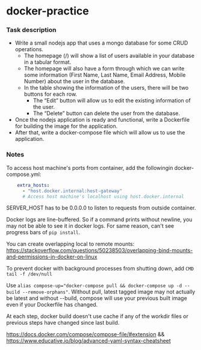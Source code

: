 # docker-practice

### Task description

- Write a small nodejs app that uses a mongo database for some CRUD operations.
  - The homepage (/) will show a list of users available in your database in a tabular format.
  - The homepage will also have a form through which we can write some information (First Name, Last Name, Email Address, Mobile Number) about the user in the database.
  - In the table showing the information of the users, there will be two buttons for each row.
    - The “Edit” button will allow us to edit the existing information of the user.
    - The “Delete” button can delete the user from the database.
- Once the nodejs application is ready and functional, write a Dockerfile for building the image for the application.
- After that, write a docker-compose file which will allow us to use the application.

### Notes

To access host machine's ports from container, add the followingin docker-compose.yml:
```yml
    extra_hosts:
      - "host.docker.internal:host-gateway"
      # Access host machine's localhost using host.docker.internal
```

SERVER_HOST has to be 0.0.0.0 to listen to requests from outside container.

Docker logs are line-buffered. So if a command prints without newline, you may not be able to see it in docker logs. For same reason, can't see progress bars of `pip install`.

You can create overlapping local to remote mounts: https://stackoverflow.com/questions/50238503/overlapping-bind-mounts-and-permissions-in-docker-on-linux

To prevent docker with background processes from shutting down, add `CMD tail -f /dev/null`

Use `alias compose-up="docker-compose pull && docker-compose up -d --build --remove-orphans"`. Without pull, latest tagged image may not actually be latest and without --build, compose will use your previous built image even if your Dockerfile has changed.

At each step, docker build doesn't use cache if any of the workdir files or previous steps have changed since last build.

https://docs.docker.com/compose/compose-file/#extension && https://www.educative.io/blog/advanced-yaml-syntax-cheatsheet
